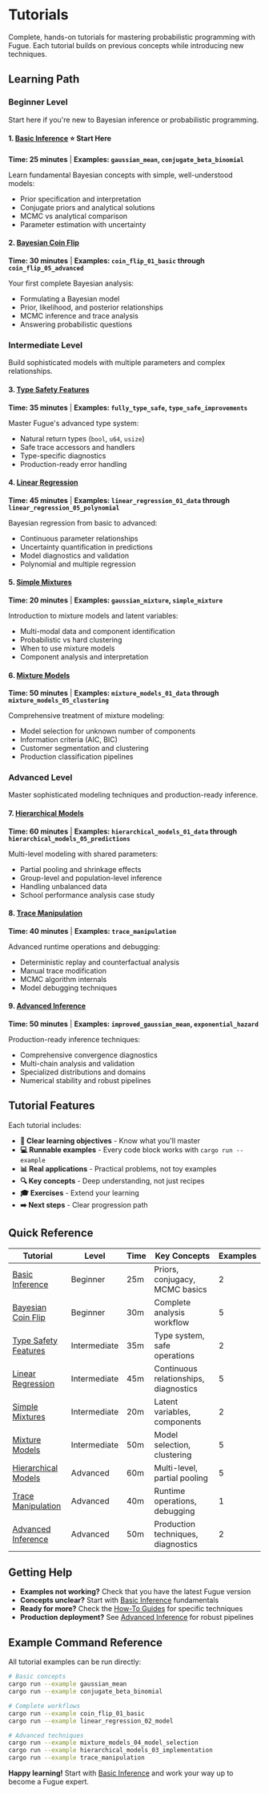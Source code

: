 # Tutorials

Complete, hands-on tutorials for mastering probabilistic programming with Fugue. Each tutorial builds on previous concepts while introducing new techniques.

## Learning Path

### **Beginner Level**

Start here if you're new to Bayesian inference or probabilistic programming.

#### 1. [Basic Inference](basic-inference.md) ⭐ **Start Here**
**Time: 25 minutes** | **Examples: `gaussian_mean`, `conjugate_beta_binomial`**

Learn fundamental Bayesian concepts with simple, well-understood models:
- Prior specification and interpretation
- Conjugate priors and analytical solutions  
- MCMC vs analytical comparison
- Parameter estimation with uncertainty

#### 2. [Bayesian Coin Flip](bayesian-coin-flip.md)
**Time: 30 minutes** | **Examples: `coin_flip_01_basic` through `coin_flip_05_advanced`**

Your first complete Bayesian analysis:
- Formulating a Bayesian model
- Prior, likelihood, and posterior relationships
- MCMC inference and trace analysis
- Answering probabilistic questions

### **Intermediate Level**

Build sophisticated models with multiple parameters and complex relationships.

#### 3. [Type Safety Features](type-safety-features.md)  
**Time: 35 minutes** | **Examples: `fully_type_safe`, `type_safe_improvements`**

Master Fugue's advanced type system:
- Natural return types (`bool`, `u64`, `usize`)
- Safe trace accessors and handlers
- Type-specific diagnostics  
- Production-ready error handling

#### 4. [Linear Regression](linear-regression.md)
**Time: 45 minutes** | **Examples: `linear_regression_01_data` through `linear_regression_05_polynomial`**  

Bayesian regression from basic to advanced:
- Continuous parameter relationships
- Uncertainty quantification in predictions
- Model diagnostics and validation
- Polynomial and multiple regression

#### 5. [Simple Mixtures](simple-mixtures.md)
**Time: 20 minutes** | **Examples: `gaussian_mixture`, `simple_mixture`**

Introduction to mixture models and latent variables:
- Multi-modal data and component identification
- Probabilistic vs hard clustering
- When to use mixture models
- Component analysis and interpretation

#### 6. [Mixture Models](mixture-models.md)
**Time: 50 minutes** | **Examples: `mixture_models_01_data` through `mixture_models_05_clustering`**

Comprehensive treatment of mixture modeling:
- Model selection for unknown number of components
- Information criteria (AIC, BIC)
- Customer segmentation and clustering
- Production classification pipelines

### **Advanced Level**

Master sophisticated modeling techniques and production-ready inference.

#### 7. [Hierarchical Models](hierarchical-models.md)
**Time: 60 minutes** | **Examples: `hierarchical_models_01_data` through `hierarchical_models_05_predictions`**

Multi-level modeling with shared parameters:
- Partial pooling and shrinkage effects
- Group-level and population-level inference  
- Handling unbalanced data
- School performance analysis case study

#### 8. [Trace Manipulation](trace-manipulation.md)
**Time: 40 minutes** | **Examples: `trace_manipulation`**

Advanced runtime operations and debugging:
- Deterministic replay and counterfactual analysis
- Manual trace modification
- MCMC algorithm internals
- Model debugging techniques

#### 9. [Advanced Inference](advanced-inference.md)
**Time: 50 minutes** | **Examples: `improved_gaussian_mean`, `exponential_hazard`**

Production-ready inference techniques:
- Comprehensive convergence diagnostics
- Multi-chain analysis and validation
- Specialized distributions and domains
- Numerical stability and robust pipelines

## Tutorial Features

Each tutorial includes:

- **🎯 Clear learning objectives** - Know what you'll master
- **💻 Runnable examples** - Every code block works with `cargo run --example`
- **📊 Real applications** - Practical problems, not toy examples
- **🔍 Key concepts** - Deep understanding, not just recipes
- **🎓 Exercises** - Extend your learning
- **➡️ Next steps** - Clear progression path

## Quick Reference

| Tutorial | Level | Time | Key Concepts | Examples |
|----------|-------|------|--------------|----------|
| [Basic Inference](basic-inference.md) | Beginner | 25m | Priors, conjugacy, MCMC basics | 2 |
| [Bayesian Coin Flip](bayesian-coin-flip.md) | Beginner | 30m | Complete analysis workflow | 5 |
| [Type Safety Features](type-safety-features.md) | Intermediate | 35m | Type system, safe operations | 2 |
| [Linear Regression](linear-regression.md) | Intermediate | 45m | Continuous relationships, diagnostics | 5 |
| [Simple Mixtures](simple-mixtures.md) | Intermediate | 20m | Latent variables, components | 2 |
| [Mixture Models](mixture-models.md) | Intermediate | 50m | Model selection, clustering | 5 |
| [Hierarchical Models](hierarchical-models.md) | Advanced | 60m | Multi-level, partial pooling | 5 |
| [Trace Manipulation](trace-manipulation.md) | Advanced | 40m | Runtime operations, debugging | 1 |
| [Advanced Inference](advanced-inference.md) | Advanced | 50m | Production techniques, diagnostics | 2 |

## Getting Help

- **Examples not working?** Check that you have the latest Fugue version
- **Concepts unclear?** Start with [Basic Inference](basic-inference.md) fundamentals
- **Ready for more?** Check the [How-To Guides](../how-to/README.md) for specific techniques
- **Production deployment?** See [Advanced Inference](advanced-inference.md) for robust pipelines

## Example Command Reference

All tutorial examples can be run directly:

```bash
# Basic concepts
cargo run --example gaussian_mean
cargo run --example conjugate_beta_binomial

# Complete workflows  
cargo run --example coin_flip_01_basic
cargo run --example linear_regression_02_model

# Advanced techniques
cargo run --example mixture_models_04_model_selection
cargo run --example hierarchical_models_03_implementation
cargo run --example trace_manipulation
```

**Happy learning!** Start with [Basic Inference](basic-inference.md) and work your way up to become a Fugue expert.
